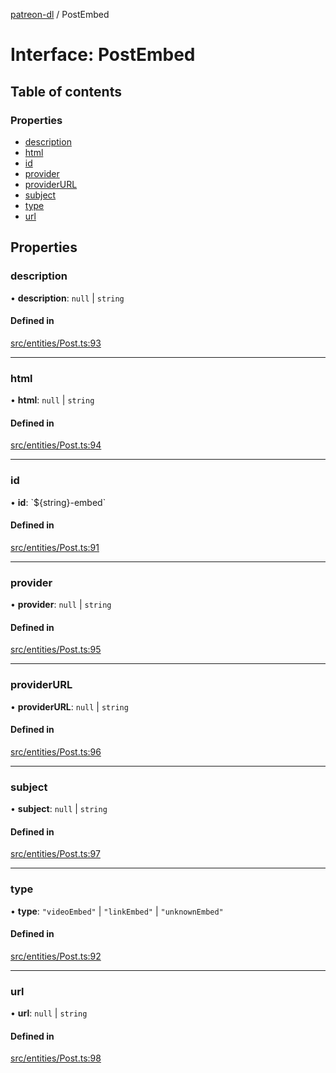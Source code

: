 [patreon-dl](../README.md) / PostEmbed

# Interface: PostEmbed

## Table of contents

### Properties

- [description](PostEmbed.md#description)
- [html](PostEmbed.md#html)
- [id](PostEmbed.md#id)
- [provider](PostEmbed.md#provider)
- [providerURL](PostEmbed.md#providerurl)
- [subject](PostEmbed.md#subject)
- [type](PostEmbed.md#type)
- [url](PostEmbed.md#url)

## Properties

### description

• **description**: ``null`` \| `string`

#### Defined in

[src/entities/Post.ts:93](https://github.com/patrickkfkan/patreon-dl/blob/e9fb122/src/entities/Post.ts#L93)

___

### html

• **html**: ``null`` \| `string`

#### Defined in

[src/entities/Post.ts:94](https://github.com/patrickkfkan/patreon-dl/blob/e9fb122/src/entities/Post.ts#L94)

___

### id

• **id**: \`$\{string}-embed\`

#### Defined in

[src/entities/Post.ts:91](https://github.com/patrickkfkan/patreon-dl/blob/e9fb122/src/entities/Post.ts#L91)

___

### provider

• **provider**: ``null`` \| `string`

#### Defined in

[src/entities/Post.ts:95](https://github.com/patrickkfkan/patreon-dl/blob/e9fb122/src/entities/Post.ts#L95)

___

### providerURL

• **providerURL**: ``null`` \| `string`

#### Defined in

[src/entities/Post.ts:96](https://github.com/patrickkfkan/patreon-dl/blob/e9fb122/src/entities/Post.ts#L96)

___

### subject

• **subject**: ``null`` \| `string`

#### Defined in

[src/entities/Post.ts:97](https://github.com/patrickkfkan/patreon-dl/blob/e9fb122/src/entities/Post.ts#L97)

___

### type

• **type**: ``"videoEmbed"`` \| ``"linkEmbed"`` \| ``"unknownEmbed"``

#### Defined in

[src/entities/Post.ts:92](https://github.com/patrickkfkan/patreon-dl/blob/e9fb122/src/entities/Post.ts#L92)

___

### url

• **url**: ``null`` \| `string`

#### Defined in

[src/entities/Post.ts:98](https://github.com/patrickkfkan/patreon-dl/blob/e9fb122/src/entities/Post.ts#L98)
